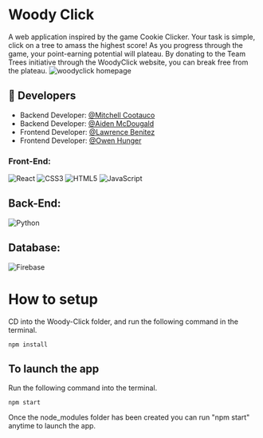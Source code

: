 # Woody Click
A web application inspired by the game Cookie Clicker. Your task is simple, click on a tree to amass the highest score! As you progress through the game, your point-earning potential will plateau. By donating to the Team Trees initiative through the WoodyClick website, you can break free from the plateau.
![woodyclick homepage](https://github.com/Mcootauc/Woody-Click/assets/73667103/10e49dd9-a620-4d92-8405-30c7590b0dfe)

## 🔗 Developers
- Backend Developer: [@Mitchell Cootauco](https://github.com/Mcootauc)
- Backend Developer: [@Aiden McDougald](https://github.com/aidmc44)
- Frontend Developer: [@Lawrence Benitez](https://github.com/Law47)
- Frontend Developer: [@Owen Hunger](https://github.com/ohunger)

### Front-End:
![React](https://img.shields.io/badge/-React-61DAFB?style=for-the-badge&logo=react&logoColor=white)
![CSS3](https://img.shields.io/badge/-CSS3-1572B6?style=for-the-badge&logo=css3&logoColor=white)
![HTML5](https://img.shields.io/badge/-HTML5-E34F26?style=for-the-badge&logo=html5&logoColor=white)
![JavaScript](https://img.shields.io/badge/-JavaScript-F7DF1E?style=for-the-badge&logo=javascript&logoColor=black)

## Back-End:
![Python](https://img.shields.io/badge/-Python-3670A0?style=for-the-badge&logo=python&logoColor=ffdd54)

## Database:
![Firebase](https://img.shields.io/badge/firebase-%23039BE5.svg?style=for-the-badge&logo=firebase)


# How to setup
CD into the Woody-Click folder, and run the following command in the terminal.

`npm install`

## To launch the app
Run the following command into the terminal.

`npm start`

Once the node_modules folder has been created you can run "npm start" anytime to launch the app.
